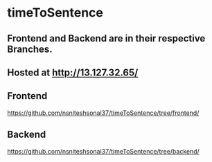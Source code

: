 # timeToSentence
## Frontend and Backend are in their respective Branches.

## Hosted at http://13.127.32.65/

## Frontend
https://github.com/nsniteshsonal37/timeToSentence/tree/frontend/
## Backend
https://github.com/nsniteshsonal37/timeToSentence/tree/backend/

